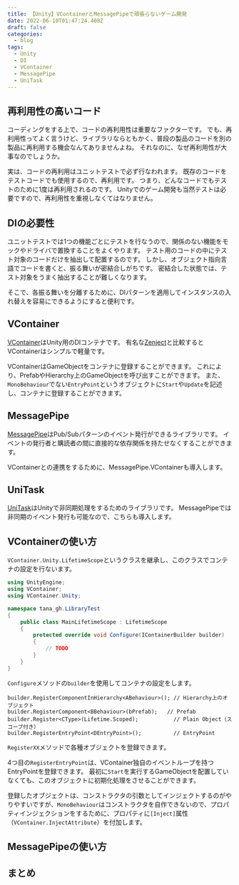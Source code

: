 ```yaml
---
title: 【Unity】VContainerとMessagePipeで頑張らないゲーム開発
date: 2022-06-10T01:47:24.408Z
draft: false
categories:
  - blog
tags:
  - Unity
  - DI
  - VContainer
  - MessagePipe
  - UniTask
---
```

## 再利用性の高いコード

コーディングをする上で、コードの再利用性は重要なファクターです。
でも、再利用性ってよく言うけど、ライブラリならともかく、普段の製品のコードを別の製品に再利用する機会なんてありませんよね。
それなのに、なぜ再利用性が大事なのでしょうか。

実は、コードの再利用はユニットテストで必ず行なわれます。
既存のコードをテストコードでも使用するので、再利用です。
つまり、どんなコードでもテストのために1度は再利用されるのです。
Unityでのゲーム開発も当然テストは必要ですので、再利用性を重視しなくてはなりません。

## DIの必要性

ユニットテストでは1つの機能ごとにテストを行なうので、関係のない機能をモックやドライバで置換することをよくやります。
テスト用のコードの中にテスト対象のコードだけを抽出して配置するのです。
しかし、オブジェクト指向言語でコードを書くと、振る舞いが密結合しがちです。
密結合した状態では、テスト対象をうまく抽出することが難しくなります。

そこで、各振る舞いを分離するために、DIパターンを適用してインスタンスの入れ替えを容易にできるようにすると便利です。

## VContainer

[VContainer](https://vcontainer.hadashikick.jp/ja/)はUnity用のDIコンテナです。
有名な[Zenject](https://github.com/modesttree/Zenject)と比較するとVContainerはシンプルで軽量です。

VContainerはGameObjectをコンテナに登録することができます。
これにより、PrefabやHierarchy上のGameObjectを呼び出すことができます。
また、`MonoBehaviour`でない`EntryPoint`というオブジェクトに`Start`や`Update`を記述し、コンテナに登録することができます。

## MessagePipe

[MessagePipe](https://github.com/Cysharp/MessagePipe)はPub/Subパターンのイベント発行ができるライブラリです。
イベントの発行者と購読者の間に直接的な依存関係を持たせなくすることができます。

VContainerとの連携をするために、MessagePipe.VContainerも導入します。

## UniTask

[UniTask](https://github.com/Cysharp/UniTask)はUnityで非同期処理をするためのライブラリです。
MessagePipeでは非同期のイベント発行も可能なので、こちらも導入します。

## VContainerの使い方

`VContainer.Unity.LifetimeScope`というクラスを継承し、このクラスでコンテナの設定を行ないます。

```csharp
using UnityEngine;
using VContainer;
using VContainer.Unity;

namespace tana_gh.LibraryTest
{
    public class MainLifetimeScope : LifetimeScope
    {
        protected override void Configure(IContainerBuilder builder)
        {
            // TODO
        }
    }
}
```

`Configure`メソッドの`builder`を使用してコンテナの設定をします。

```
builder.RegisterComponentInHierarchy<ABehaviour>(); // Hierarchy上のオブジェクト
builder.RegisterComponent<BBehaviour>(bPrefab);   // Prefab
builder.Register<CType>(Lifetime.Scoped);           // Plain Object（スコープ付き）
builder.RegisterEntryPoint<DEntryPoint>();          // EntryPoint
```

`RegisterXX`メソッドで各種オブジェクトを登録できます。

4つ目の`RegisterEntryPoint`は、VContainer独自のイベントループを持つEntryPointを登録できます。
最初に`Start`を実行するGameObjectを配置していなくても、このオブジェクトに初期化処理をさせることができます。

登録したオブジェクトは、コンストラクタの引数としてインジェクトするのがやりやすいですが、`MonoBehaviour`はコンストラクタを自作できないので、プロパティインジェクションをするために、プロパティに`[Inject]`属性（`VContainer.InjectAttribute`）を付加します。

## MessagePipeの使い方



## まとめ
